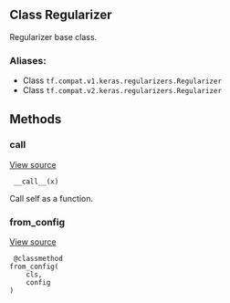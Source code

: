## Class Regularizer

Regularizer base class.
### Aliases:
- Class `tf.compat.v1.keras.regularizers.Regularizer`
- Class `tf.compat.v2.keras.regularizers.Regularizer`
## Methods
### __call__
[View source](https://github.com/tensorflow/tensorflow/blob/r2.0/tensorflow/python/keras/regularizers.py#L35-L36)


```
 __call__(x)
```

Call self as a function.
### from_config
[View source](https://github.com/tensorflow/tensorflow/blob/r2.0/tensorflow/python/keras/regularizers.py#L38-L40)


```
 @classmethod
from_config(
    cls,
    config
)
```
